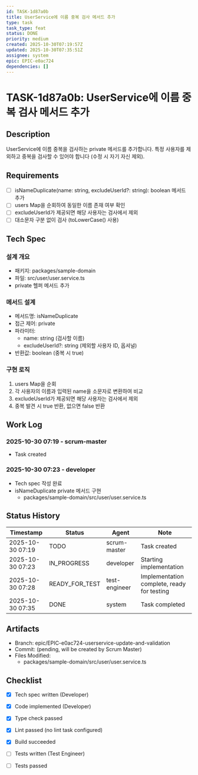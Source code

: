 ```yaml
---
id: TASK-1d87a0b
title: UserService에 이름 중복 검사 메서드 추가
type: task
task_type: feat
status: DONE
priority: medium
created: 2025-10-30T07:19:57Z
updated: 2025-10-30T07:35:51Z
assignee: system
epic: EPIC-e0ac724
dependencies: []
---
```


# TASK-1d87a0b: UserService에 이름 중복 검사 메서드 추가

## Description

UserService에 이름 중복을 검사하는 private 메서드를 추가합니다. 특정 사용자를 제외하고 중복을 검사할 수 있어야 합니다 (수정 시 자기 자신 제외).

## Requirements

- [ ] isNameDuplicate(name: string, excludeUserId?: string): boolean 메서드 추가
- [ ] users Map을 순회하여 동일한 이름 존재 여부 확인
- [ ] excludeUserId가 제공되면 해당 사용자는 검사에서 제외
- [ ] 대소문자 구분 없이 검사 (toLowerCase() 사용)

## Tech Spec

### 설계 개요
- 패키지: packages/sample-domain
- 파일: src/user/user.service.ts
- private 헬퍼 메서드 추가

### 메서드 설계
- 메서드명: isNameDuplicate
- 접근 제어: private
- 파라미터:
  - name: string (검사할 이름)
  - excludeUserId?: string (제외할 사용자 ID, 옵셔널)
- 반환값: boolean (중복 시 true)

### 구현 로직
1. users Map을 순회
2. 각 사용자의 이름과 입력된 name을 소문자로 변환하여 비교
3. excludeUserId가 제공되면 해당 사용자는 검사에서 제외
4. 중복 발견 시 true 반환, 없으면 false 반환

## Work Log

### 2025-10-30 07:19 - scrum-master
- Task created

### 2025-10-30 07:23 - developer
- Tech spec 작성 완료
- isNameDuplicate private 메서드 구현
  - packages/sample-domain/src/user/user.service.ts

## Status History

| Timestamp | Status | Agent | Note |
|-----------|--------|-------|------|
| 2025-10-30 07:19 | TODO | scrum-master | Task created |
| 2025-10-30 07:23 | IN_PROGRESS | developer | Starting implementation |
| 2025-10-30 07:28 | READY_FOR_TEST | test-engineer | Implementation complete, ready for testing |
| 2025-10-30 07:35 | DONE | system | Task completed |

## Artifacts

- Branch: epic/EPIC-e0ac724-userservice-update-and-validation
- Commit: (pending, will be created by Scrum Master)
- Files Modified:
  - packages/sample-domain/src/user/user.service.ts

## Checklist

- [x] Tech spec written (Developer)
- [x] Code implemented (Developer)
- [x] Type check passed
- [x] Lint passed (no lint task configured)
- [x] Build succeeded
- [ ] Tests written (Test Engineer)
- [ ] Tests passed

